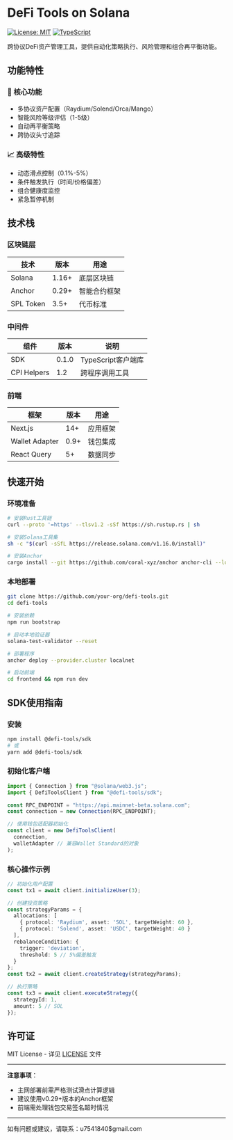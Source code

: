 # DeFi Tools on Solana

[![License: MIT](https://img.shields.io/badge/License-MIT-yellow.svg)](https://opensource.org/licenses/MIT)
[![TypeScript](https://img.shields.io/badge/TypeScript-4.0+-3178C6.svg?logo=typescript)](https://www.typescriptlang.org/)

跨协议DeFi资产管理工具，提供自动化策略执行、风险管理和组合再平衡功能。

## 功能特性

### 🚀 核心功能
- 多协议资产配置（Raydium/Solend/Orca/Mango）
- 智能风险等级评估（1-5级）
- 自动再平衡策略
- 跨协议头寸追踪

### 📈 高级特性
- 动态滑点控制（0.1%-5%）
- 条件触发执行（时间/价格偏差）
- 组合健康度监控
- 紧急暂停机制

## 技术栈

### 区块链层
| 技术 | 版本 | 用途 |
|------|------|------|
| Solana | 1.16+ | 底层区块链 |
| Anchor | 0.29+ | 智能合约框架 |
| SPL Token | 3.5+ | 代币标准 |

### 中间件
| 组件 | 版本 | 说明 |
|------|------|------|
| SDK | 0.1.0 | TypeScript客户端库 |
| CPI Helpers | 1.2 | 跨程序调用工具 |

### 前端
| 框架 | 版本 | 用途 |
|------|------|------|
| Next.js | 14+ | 应用框架 |
| Wallet Adapter | 0.9+ | 钱包集成 |
| React Query | 5+ | 数据同步 |

## 快速开始

### 环境准备
```bash
# 安装Rust工具链
curl --proto '=https' --tlsv1.2 -sSf https://sh.rustup.rs | sh

# 安装Solana工具集
sh -c "$(curl -sSfL https://release.solana.com/v1.16.0/install)"

# 安装Anchor
cargo install --git https://github.com/coral-xyz/anchor anchor-cli --locked
```

### 本地部署
```bash
git clone https://github.com/your-org/defi-tools.git
cd defi-tools

# 安装依赖
npm run bootstrap

# 启动本地验证器
solana-test-validator --reset

# 部署程序
anchor deploy --provider.cluster localnet

# 启动前端
cd frontend && npm run dev
```

## SDK使用指南

### 安装
```bash
npm install @defi-tools/sdk
# 或
yarn add @defi-tools/sdk
```

### 初始化客户端
```typescript
import { Connection } from "@solana/web3.js";
import { DefiToolsClient } from "@defi-tools/sdk";

const RPC_ENDPOINT = "https://api.mainnet-beta.solana.com";
const connection = new Connection(RPC_ENDPOINT);

// 使用钱包适配器初始化
const client = new DefiToolsClient(
  connection,
  walletAdapter // 兼容Wallet Standard的对象
);
```

### 核心操作示例
```typescript
// 初始化用户配置
const tx1 = await client.initializeUser(3);

// 创建投资策略
const strategyParams = {
  allocations: [
    { protocol: 'Raydium', asset: 'SOL', targetWeight: 60 },
    { protocol: 'Solend', asset: 'USDC', targetWeight: 40 }
  ],
  rebalanceCondition: {
    trigger: 'deviation', 
    threshold: 5 // 5%偏差触发
  }
};
const tx2 = await client.createStrategy(strategyParams);

// 执行策略
const tx3 = await client.executeStrategy({
  strategyId: 1,
  amount: 5 // SOL
});
```

## 许可证

MIT License - 详见 [LICENSE](LICENSE) 文件

---

**注意事项**：
- 主网部署前需严格测试滑点计算逻辑
- 建议使用v0.29+版本的Anchor框架
- 前端需处理钱包交易签名超时情况

---

如有问题或建议，请联系：u7541840$gmail.com